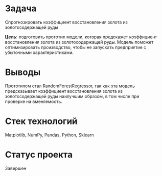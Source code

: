 # Задача
Спрогнозировать коэффициент восстановления золота из золотосодержащей руды

**Цель:** подготовить прототип модели, которая предскажет коэффициент восстановления золота из золотосодержащей руды. Модель поможет оптимизировать производство, чтобы не запускать предприятие с убыточными характеристиками.

# Выводы
Прототипом стал RandomForestRegressor, так как эта модель предсказывает коэффициент восстановления золота из золотосодержащей руды наилучшим образом, в том числе при проверке на вменяемость.

# Стек технологий
Matplotlib, NumPy, Pandas, Python, Sklearn

# Статус проекта
Завершен
